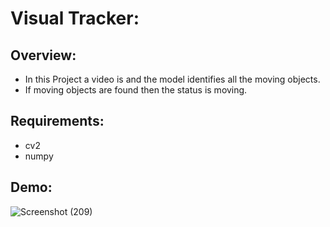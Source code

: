 # Visual Tracker: 

## Overview:
- In this Project a video is and the model identifies all the moving objects.
- If moving objects are found then the status is moving.

## Requirements:

- cv2
- numpy

## Demo:
![Screenshot (209)](https://user-images.githubusercontent.com/60662775/115116198-09127180-9fb6-11eb-930a-d44b8ec0c1a2.png)
